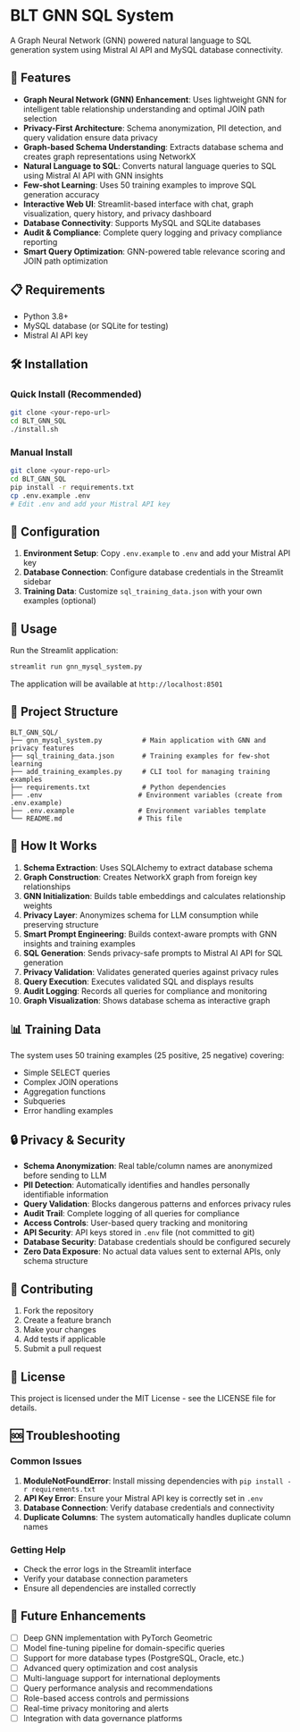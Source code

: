 # BLT GNN SQL System

A Graph Neural Network (GNN) powered natural language to SQL generation system using Mistral AI API and MySQL database connectivity.

## 🚀 Features

- **Graph Neural Network (GNN) Enhancement**: Uses lightweight GNN for intelligent table relationship understanding and optimal JOIN path selection
- **Privacy-First Architecture**: Schema anonymization, PII detection, and query validation ensure data privacy
- **Graph-based Schema Understanding**: Extracts database schema and creates graph representations using NetworkX
- **Natural Language to SQL**: Converts natural language queries to SQL using Mistral AI API with GNN insights
- **Few-shot Learning**: Uses 50 training examples to improve SQL generation accuracy
- **Interactive Web UI**: Streamlit-based interface with chat, graph visualization, query history, and privacy dashboard
- **Database Connectivity**: Supports MySQL and SQLite databases
- **Audit & Compliance**: Complete query logging and privacy compliance reporting
- **Smart Query Optimization**: GNN-powered table relevance scoring and JOIN path optimization

## 📋 Requirements

- Python 3.8+
- MySQL database (or SQLite for testing)
- Mistral AI API key

## 🛠️ Installation

### Quick Install (Recommended)
```bash
git clone <your-repo-url>
cd BLT_GNN_SQL
./install.sh
```

### Manual Install
```bash
git clone <your-repo-url>
cd BLT_GNN_SQL
pip install -r requirements.txt
cp .env.example .env
# Edit .env and add your Mistral API key
```

## 🔧 Configuration

1. **Environment Setup**: Copy `.env.example` to `.env` and add your Mistral API key
2. **Database Connection**: Configure database credentials in the Streamlit sidebar
3. **Training Data**: Customize `sql_training_data.json` with your own examples (optional)

## 🚀 Usage

Run the Streamlit application:
```bash
streamlit run gnn_mysql_system.py
```

The application will be available at `http://localhost:8501`

## 📁 Project Structure

```
BLT_GNN_SQL/
├── gnn_mysql_system.py          # Main application with GNN and privacy features
├── sql_training_data.json       # Training examples for few-shot learning
├── add_training_examples.py     # CLI tool for managing training examples
├── requirements.txt             # Python dependencies
├── .env                        # Environment variables (create from .env.example)
├── .env.example                # Environment variables template
└── README.md                   # This file
```

## 🎯 How It Works

1. **Schema Extraction**: Uses SQLAlchemy to extract database schema
2. **Graph Construction**: Creates NetworkX graph from foreign key relationships
3. **GNN Initialization**: Builds table embeddings and calculates relationship weights
4. **Privacy Layer**: Anonymizes schema for LLM consumption while preserving structure
5. **Smart Prompt Engineering**: Builds context-aware prompts with GNN insights and training examples
6. **SQL Generation**: Sends privacy-safe prompts to Mistral AI API for SQL generation
7. **Privacy Validation**: Validates generated queries against privacy rules
8. **Query Execution**: Executes validated SQL and displays results
9. **Audit Logging**: Records all queries for compliance and monitoring
10. **Graph Visualization**: Shows database schema as interactive graph

## 📊 Training Data

The system uses 50 training examples (25 positive, 25 negative) covering:
- Simple SELECT queries
- Complex JOIN operations
- Aggregation functions
- Subqueries
- Error handling examples

## 🔒 Privacy & Security

- **Schema Anonymization**: Real table/column names are anonymized before sending to LLM
- **PII Detection**: Automatically identifies and handles personally identifiable information
- **Query Validation**: Blocks dangerous patterns and enforces privacy rules
- **Audit Trail**: Complete logging of all queries for compliance
- **Access Controls**: User-based query tracking and monitoring
- **API Security**: API keys stored in `.env` file (not committed to git)
- **Database Security**: Database credentials should be configured securely
- **Zero Data Exposure**: No actual data values sent to external APIs, only schema structure

## 🤝 Contributing

1. Fork the repository
2. Create a feature branch
3. Make your changes
4. Add tests if applicable
5. Submit a pull request

## 📝 License

This project is licensed under the MIT License - see the LICENSE file for details.

## 🆘 Troubleshooting

### Common Issues

1. **ModuleNotFoundError**: Install missing dependencies with `pip install -r requirements.txt`
2. **API Key Error**: Ensure your Mistral API key is correctly set in `.env`
3. **Database Connection**: Verify database credentials and connectivity
4. **Duplicate Columns**: The system automatically handles duplicate column names

### Getting Help

- Check the error logs in the Streamlit interface
- Verify your database connection parameters
- Ensure all dependencies are installed correctly

## 🔮 Future Enhancements

- [ ] Deep GNN implementation with PyTorch Geometric
- [ ] Model fine-tuning pipeline for domain-specific queries
- [ ] Support for more database types (PostgreSQL, Oracle, etc.)
- [ ] Advanced query optimization and cost analysis
- [ ] Multi-language support for international deployments
- [ ] Query performance analysis and recommendations
- [ ] Role-based access controls and permissions
- [ ] Real-time privacy monitoring and alerts
- [ ] Integration with data governance platforms 